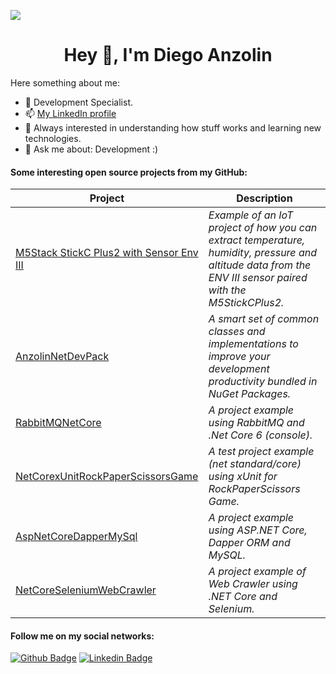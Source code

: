 ![](https://vistr.dev/badge?repo=anzolin.anzolin)

<h1 align="center">Hey 👋, I'm Diego Anzolin</h1>

Here something about me:

<!-- - 🔭 I’m currently working at [Accenture](https://www.accenture.com/) as Tech Lead and Developer. -->
- 🔭 Development Specialist.
- 📫 [My LinkedIn profile](https://www.linkedin.com/in/diego-anzolin/)
- 👯 Always interested in understanding how stuff works and learning new technologies.
- 💬 Ask me about: Development :)

#### Some interesting open source projects from my GitHub:


| Project                                                                                           | Description                                                                                                             |
|---------------------------------------------------------------------------------------------------|-------------------------------------------------------------------------------------------------------------------------|
| [M5Stack StickC Plus2 with Sensor Env III](https://github.com/anzolin/M5StickCPlus2SensorEnvIII)                                 | _Example of an IoT project of how you can extract temperature, humidity, pressure and altitude data from the ENV III sensor paired with the M5StickCPlus2._ |
| [AnzolinNetDevPack](https://github.com/anzolin/AnzolinNetDevPack)                                 | _A smart set of common classes and implementations to improve your development productivity bundled in NuGet Packages._ |
| [RabbitMQNetCore](https://github.com/anzolin/RabbitMQNetCore) | _A project example using RabbitMQ and .Net Core 6 (console)._                             |
| [NetCorexUnitRockPaperScissorsGame](https://github.com/anzolin/NetCorexUnitRockPaperScissorsGame) | _A test project example (net standard/core) using xUnit for RockPaperScissors Game._                             |
| [AspNetCoreDapperMySql](https://github.com/anzolin/AspNetCoreDapperMySql)                         | _A project example using ASP.NET Core, Dapper ORM and MySQL._                                                    |
| [NetCoreSeleniumWebCrawler](https://github.com/anzolin/NetCoreSeleniumWebCrawler)                 | _A project example of Web Crawler using .NET Core and Selenium._                                                 |

#### Follow me on my social networks:
[![Github Badge](https://img.shields.io/badge/-Github-000?style=flat-square&logo=Github&logoColor=white&link=https://github.com/anzolin)](https://github.com/anzolin)
[![Linkedin Badge](https://img.shields.io/badge/-LinkedIn-blue?style=flat-square&logo=Linkedin&logoColor=white&link=https://www.linkedin.com/in/diego-anzolin/)](https://www.linkedin.com/in/diego-anzolin/)
<!--
[![Instagram Badge](https://img.shields.io/badge/-Instagram-C13584?style=flat-square&labelColor=C13584&logo=instagram&logoColor=white&link=https://www.instagram.com/anzolin/)](https://www.instagram.com/anzolin/)
[![Twitter Badge](https://img.shields.io/badge/-Twitter-blue?style=flat-square&labelColor=blue&logo=twitter&logoColor=white&link=https://twitter.com/anzolin)](https://twitter.com/anzolin)
-->


<!--
[![AVS1508's GitHub Stats](https://github-readme-stats.vercel.app/api?username=anzolin&count_private=true&include_all_commits=true&show_icons=true)](https://github.com/anzolin)

[![Top Langs](https://github-readme-stats.vercel.app/api/top-langs/?username=anzolin&langs_count=10&count_private=true&include_all_commits=true&show_icons=true)](https://github.com/anuraghazra/github-readme-stats)

**anzolin/anzolin** is a ✨ _special_ ✨ repository because its `README.md` (this file) appears on your GitHub profile.

Here are some ideas to get you started:

- 🔭 I’m currently working on ...
- 🌱 I’m currently learning ...
- 👯 I’m looking to collaborate on ...
- 🤔 I’m looking for help with ...
- 💬 Ask me about ...
- 📫 How to reach me: ...
- 😄 Pronouns: ...
- ⚡ Fun fact: ...
-->
